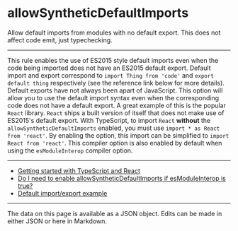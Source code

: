 <!-- Important! Do not modify comment blocks. They are necessary for the transformer to work properly -->

<!-- title -->
# allowSyntheticDefaultImports

<!-- shortDescription -->
Allow default imports from modules with no default export. This does not affect code emit, just typechecking.

---

<!-- extendedDescription -->
This rule enables the use of ES2015 style default imports even when the code being imported does not have an ES2015 default export. Default import and export correspond to `import Thing from 'code'` and `export default thing` respectively (see the reference link below for more details). Default exports have not always been apart of JavaScript. This option will allow you to use the default import syntax even when the corresponding code does not have a default export.
A great example of this is the popular `React` library. `React` ships a built version of itself that does not make use of ES2015's default export. With TypeScript, to import `React` **without** the `allowSyntheticDefaultImports` enabled, you must use `import * as React from 'react'`. By enabling the option, this import can be simplified to `import React from 'react'`. This compiler option is also enabled by default when using the `esModuleInterop` compiler option.

---

<!-- references -->
- [Getting started with TypeScript and React](https://javascriptplayground.com/react-typescript/)
- [Do I need to enable allowSyntheticDefaultImports if esModuleInterop is true?](https://stackoverflow.com/questions/52576203/do-i-ever-need-explicit-allowsyntheticdefaultimports-if-esmoduleinterop-is-true)
- [Default import/export example](https://github.com/Microsoft/TypeScript/issues/7185#issuecomment-421632656)
---

<!-- footer -->
The data on this page is available as a JSON object. Edits can be made in either JSON or here in Markdown.
